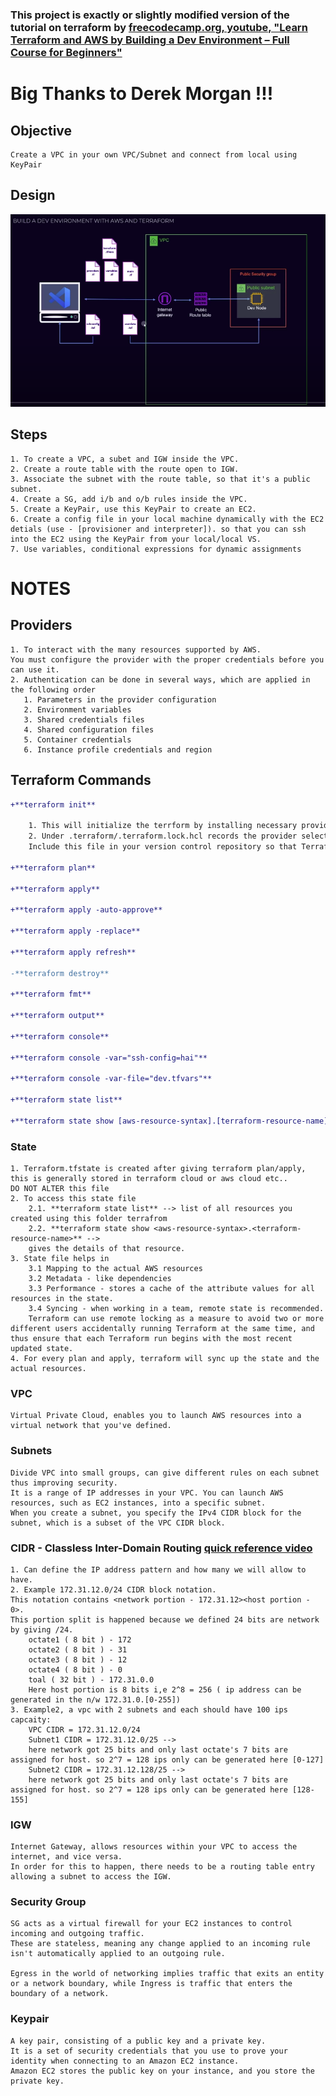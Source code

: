 
### This project is exactly or slightly modified version of the tutorial on terraform by [freecodecamp.org, youtube, "Learn Terraform and AWS by Building a Dev Environment – Full Course for Beginners"](https://www.youtube.com/watch?v=iRaai1IBlB0)
# Big Thanks to Derek Morgan !!!
## Objective
    Create a VPC in your own VPC/Subnet and connect from local using KeyPair
## Design
![high level design of the project](design_diagram.png)
## Steps
    1. To create a VPC, a subet and IGW inside the VPC.
    2. Create a route table with the route open to IGW.
    3. Associate the subnet with the route table, so that it's a public subnet.
    4. Create a SG, add i/b and o/b rules inside the VPC.
    5. Create a KeyPair, use this KeyPair to create an EC2.
    6. Create a config file in your local machine dynamically with the EC2 detials (use - [provisioner and interpreter]). so that you can ssh into the EC2 using the KeyPair from your local/local VS.
    7. Use variables, conditional expressions for dynamic assignments

# NOTES 
## Providers
    1. To interact with the many resources supported by AWS. 
    You must configure the provider with the proper credentials before you can use it.
    2. Authentication can be done in several ways, which are applied in the following order
       1. Parameters in the provider configuration
       2. Environment variables
       3. Shared credentials files
       4. Shared configuration files
       5. Container credentials
       6. Instance profile credentials and region
## Terraform Commands
```diff
+**terraform init**
    
    1. This will initialize the terrform by installing necessary providers.
    2. Under .terraform/.terraform.lock.hcl records the provider selections it made above. 
    Include this file in your version control repository so that Terraform can guarantee to make the same selections by default when you run "terraform init" in the future.

+**terraform plan**

+**terraform apply** 

+**terraform apply -auto-approve**

+**terraform apply -replace**

+**terraform apply refresh**

-**terraform destroy** 

+**terraform fmt**

+**terraform output**

+**terraform console**

+**terraform console -var="ssh-config=hai"**

+**terraform console -var-file="dev.tfvars"**

+**terraform state list**

+**terraform state show [aws-resource-syntax].[terraform-resource-name]**

```

### State 
    1. Terraform.tfstate is created after giving terraform plan/apply, this is generally stored in terraform cloud or aws cloud etc..
    DO NOT ALTER this file
    2. To access this state file 
        2.1. **terraform state list** --> list of all resources you created using this folder terrafrom
        2.2. **terraform state show <aws-resource-syntax>.<terraform-resource-name>** --> 
        gives the details of that resource.
    3. State file helps in 
        3.1 Mapping to the actual AWS resources
        3.2 Metadata - like dependencies
        3.3 Performance - stores a cache of the attribute values for all resources in the state.
        3.4 Syncing - when working in a team, remote state is recommended. 
        Terraform can use remote locking as a measure to avoid two or more different users accidentally running Terraform at the same time, and thus ensure that each Terraform run begins with the most recent updated state.
    4. For every plan and apply, terraform will sync up the state and the actual resources.

### VPC 
    Virtual Private Cloud, enables you to launch AWS resources into a virtual network that you've defined.

### Subnets
    Divide VPC into small groups, can give different rules on each subnet thus improving security. 
    It is a range of IP addresses in your VPC. You can launch AWS resources, such as EC2 instances, into a specific subnet. 
    When you create a subnet, you specify the IPv4 CIDR block for the subnet, which is a subset of the VPC CIDR block.

### CIDR - Classless Inter-Domain Routing [quick reference video](https://www.youtube.com/watch?v=aPW-ZAo09Pg)
    1. Can define the IP address pattern and how many we will allow to have.
    2. Example 172.31.12.0/24 CIDR block notation.
    This notation contains <network portion - 172.31.12><host portion - 0>. 
    This portion split is happened because we defined 24 bits are network by giving /24.
        octate1 ( 8 bit ) - 172
        octate2 ( 8 bit ) - 31
        octate3 ( 8 bit ) - 12
        octate4 ( 8 bit ) - 0
        toal ( 32 bit ) - 172.31.0.0
        Here host portion is 8 bits i,e 2^8 = 256 ( ip address can be generated in the n/w 172.31.0.[0-255])
    3. Example2, a vpc with 2 subnets and each should have 100 ips capcaity: 
        VPC CIDR = 172.31.12.0/24
        Subnet1 CIDR = 172.31.12.0/25 --> 
        here network got 25 bits and only last octate's 7 bits are assigned for host. so 2^7 = 128 ips only can be generated here [0-127]
        Subnet2 CIDR = 172.31.12.128/25 --> 
        here network got 25 bits and only last octate's 7 bits are assigned for host. so 2^7 = 128 ips only can be generated here [128-155]

### IGW
    Internet Gateway, allows resources within your VPC to access the internet, and vice versa. 
    In order for this to happen, there needs to be a routing table entry allowing a subnet to access the IGW.

### Security Group
    SG acts as a virtual firewall for your EC2 instances to control incoming and outgoing traffic. 
    These are stateless, meaning any change applied to an incoming rule isn't automatically applied to an outgoing rule.

    Egress in the world of networking implies traffic that exits an entity or a network boundary, while Ingress is traffic that enters the boundary of a network.

### Keypair
    A key pair, consisting of a public key and a private key. 
    It is a set of security credentials that you use to prove your identity when connecting to an Amazon EC2 instance. 
    Amazon EC2 stores the public key on your instance, and you store the private key.

